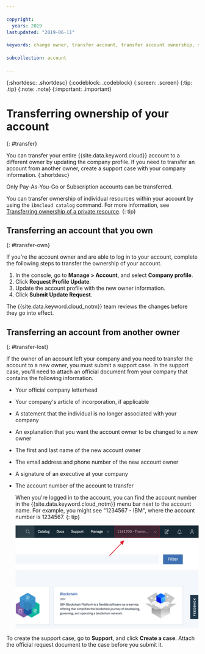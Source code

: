 ```yaml
---

copyright:
  years: 2019
lastupdated: "2019-06-11"

keywords: change owner, transfer account, transfer account ownership, switch owner

subcollection: account

---
```


{:shortdesc: .shortdesc}
{:codeblock: .codeblock}
{:screen: .screen}
{:tip: .tip}
{:note: .note}
{:important: .important}

# Transferring ownership of your account
{: #transfer}

You can transfer your entire {{site.data.keyword.cloud}} account to a different owner by updating the company profile. If you need to transfer an account from another owner, create a support case with your company information.
{:shortdesc}

Only Pay-As-You-Go or Subscription accounts can be transferred.

You can transfer ownership of individual resources within your account by using the `ibmcloud catalog` command. For more information, see [Transferring ownership of a private resource](/docs/account?topic=account-include#owners).
{: tip}

## Transferring an account that you own
{: #transfer-own}

If you're the account owner and are able to log in to your account, complete the following steps to transfer the ownership of your account.

1. In the console, go to **Manage > Account**, and select **Company profile**.
1. Click **Request Profile Update**.
1. Update the account profile with the new owner information.
1. Click **Submit Update Request**.

The {{site.data.keyword.cloud_notm}} team reviews the changes before they go into effect.

## Transferring an account from another owner
{: #transfer-lost}

If the owner of an account left your company and you need to transfer the account to a new owner, you must submit a support case. In the support case, you'll need to attach an official document from your company that contains the following information.
- Your official company letterhead
- Your company's article of incorporation, if applicable
- A statement that the individual is no longer associated with your company
- An explanation that you want the account owner to be changed to a new owner
- The first and last name of the new account owner
- The email address and phone number of the new account owner
- A signature of an executive at your company
- The account number of the account to transfer

   When you're logged in to the account, you can find the account number in the {{site.data.keyword.cloud_notm}} menu bar next to the account name. For example, you might see "1234567 - IBM", where the account number is 1234567.
   {: tip}

   ![A screen capture of the account selector in the console menu bar. The account selector displays the account name and account number, and you select the current account to display a list of other accounts that you can access.](images/account-faq.svg "The account selector displays the account name and account number, and you select the current account to display a list of other accounts that you can access.")

To create the support case, go to **Support**, and click **Create a case**. Attach the official request document to the case before you submit it.
